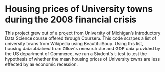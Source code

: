 # Housing prices of University towns during the 2008 financial crisis
This project grew out of a project from University of Michigan's Introductory Data Science course offered through Coursera. 
This code scrapes a list of university towns from Wikipedia using BeautifulSoup. 
Using this list, housing data obtained from Zillow's research site and GDP data provided by the US department of Commerce,
we run a Student's t-test to test the hypothesis of whether the mean housing prices of University towns are less effected by an economic recession.
